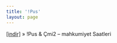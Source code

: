 ```yaml
---
title: '!Pus'
layout: page
---
```


<a href="https://cloud.mail.ru/public/ddc234b49aff/Cm%C4%B12%20%26%20%21puS%20-%20Mahkumiyet%20Saatleri%202008" target="_blank">[indir]</a>  »  !Pus & Çmi2 &#8211; mahkumiyet Saatleri